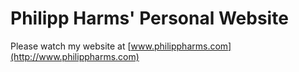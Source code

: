 Philipp Harms' Personal Website
===============================

Please watch my website at [www.philippharms.com](http://www.philippharms.com)
